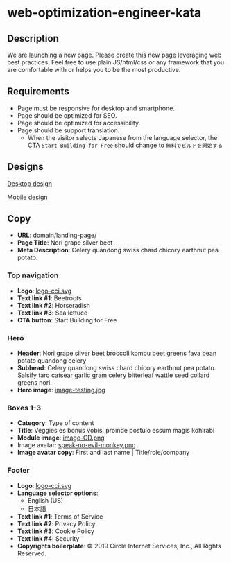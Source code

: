 # web-optimization-engineer-kata

## Description
We are launching a new page. Please create this new page leveraging web best practices. Feel free to use plain JS/html/css or any framework that you are comfortable with or helps you to be the most productive. 

## Requirements
- Page must be responsive for desktop and smartphone.
- Page should be optimized for SEO.
- Page should be optimized for accessibility.
- Page should be support translation. 
  - When the visitor selects Japanese from the language selector, the CTA `Start Building for Free` should change to `無料でビルドを開始する`

## Designs
[Desktop design](https://circleci.invisionapp.com/share/EQUQ779RG5P#/screens/392288798_eng-exercise-desktop)

[Mobile design](https://circleci.invisionapp.com/share/SGUQ77HFV34#/screens/392288797_eng-exercise-mobile)

## Copy
- **URL**: domain/landing-page/
- **Page Title**: Nori grape silver beet
- **Meta Description**: Celery quandong swiss chard chicory earthnut pea potato.


### Top navigation
- **Logo**: [logo-cci.svg](assets/logo-cci.svg)
- **Text link #1**: Beetroots
- **Text link #2**: Horseradish
- **Text link #3**: Sea lettuce
- **CTA button**: Start Building for Free


### Hero
- **Header**: Nori grape silver beet broccoli kombu beet greens fava bean potato quandong celery 
- **Subhead**: Celery quandong swiss chard chicory earthnut pea potato. Salsify taro catsear garlic gram celery bitterleaf wattle seed collard greens nori.
- **Hero image**: [image-testing.jpg](assets/image-testing.jpg)


### Boxes 1-3 
- **Category**: Type of content
- **Title**: Veggies es bonus vobis, proinde postulo essum magis kohlrabi
- **Module image**: [image-CD.png](assets/image-CD.png)
- Image avatar: [speak-no-evil-monkey.png](assets/speak-no-evil-monkey.png)
- **Image avatar copy**: First and last name | Title/role/company


### Footer
- **Logo**: [logo-cci.svg](assets/logo-cci.svg)
- **Language selector options**: 
  - English (US)   
  - 日本語
- **Text link #1**: Terms of Service
- **Text link #2**: Privacy Policy
- **Text link #3**: Cookie Policy
- **Text link #4**: Security
- **Copyrights boilerplate**: © 2019 Circle Internet Services, Inc., All Rights Reserved.
